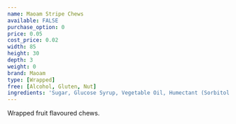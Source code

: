 ```yaml
---
name: Maoam Stripe Chews
available: FALSE
purchase_option: 0
price: 0.05
cost_price: 0.02
width: 85
height: 30
depth: 3
weight: 0
brand: Maoam
type: [Wrapped]
free: [Alcohol, Gluten, Nut]
ingredients: 'Sugar, Glucose Syrup, Vegetable Oil, Humectant (Sorbitol Syrup), Gelatine, Citric Acid, Flavouring.'
---
```

Wrapped fruit flavoured chews.